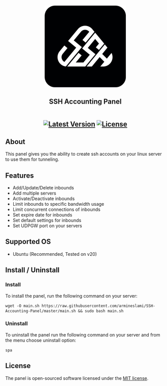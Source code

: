 <p align="center"><a href=""><img src="https://raw.githubusercontent.com/armineslami/SSH-Accounting-Panel/master/public/img/icon-512x512.png" width="256" alt="Logo"></a></p>

<h2 align="center">
SSH Accounting Panel
<br/>
<br/>
<p>
<a href=""><img src="https://img.shields.io/badge/v1.0.0-blue?label=release" alt="Latest Version"></a>
<a href=""><img src="https://img.shields.io/badge/MIT-%2397ca00?label=licence" alt="License"></a>
</p>
</h2>



## About

This panel gives you the ability to create ssh accounts on your linux server to use them for tunneling.

## Features

- Add/Update/Delete inbounds
- Add multiple servers
- Activate/Deactivate inbounds
- Limit inbounds to specific bandwidth usage
- Limit concurrent connections of inbounds
- Set expire date for inbounds
- Set default settings for inbounds
- Set UDPGW port on your servers

## Supported OS

- Ubuntu (Recommended, Tested on v20)

## Install / Uninstall

### Install
To install the panel, run the following command on your server:
```
wget -O main.sh https://raw.githubusercontent.com/armineslami/SSH-Accounting-Panel/master/main.sh && sudo bash main.sh
```

### Uninstall
To uninstall the panel run the following command on your server and from the menu choose uninstall option:
```
spa
```

## License

The panel is open-sourced software licensed under the [MIT license](https://opensource.org/licenses/MIT).
